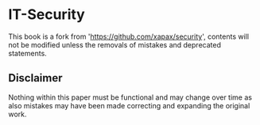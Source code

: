 # IT-Security

This book is a fork from 'https://github.com/xapax/security', contents will not be modified unless the removals of mistakes and deprecated statements.

## Disclaimer

Nothing within this paper must be functional and may change over time as also mistakes may have been made correcting and expanding the original work.